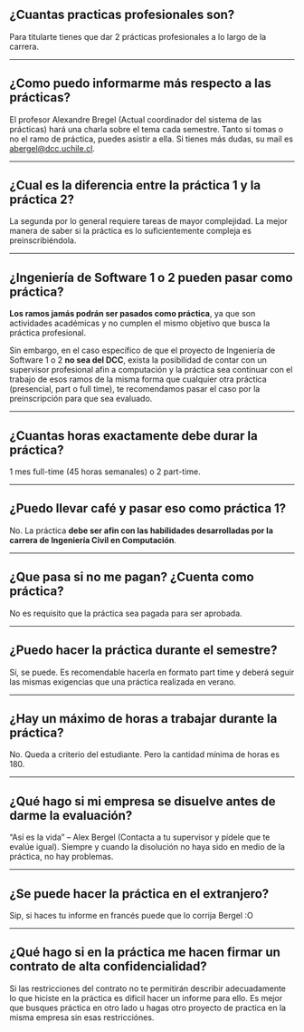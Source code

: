 ## ¿Cuantas practicas profesionales son?

Para titularte tienes que dar 2 prácticas profesionales a lo largo de la carrera.

---

## ¿Como puedo informarme más respecto a las prácticas?

El profesor Alexandre Bregel (Actual coordinador del sistema de las prácticas) hará una charla sobre el tema cada semestre. Tanto si tomas o no el ramo de práctica, puedes asistir a ella. Si tienes más dudas, su mail es abergel@dcc.uchile.cl.

---

## ¿Cual es la diferencia entre la práctica 1 y la práctica 2?

La segunda por lo general requiere tareas de mayor complejidad. La mejor manera de saber si la práctica es lo suficientemente compleja es preinscribiéndola.

---

## ¿Ingeniería de Software 1 o 2 pueden pasar como práctica?

**Los ramos jamás podrán ser pasados como práctica**, ya que son actividades académicas y no cumplen el mismo objetivo que busca la práctica profesional.

Sin embargo, en el caso específico de que el proyecto de Ingeniería de Software 1 o 2 **no sea del DCC**, exista la posibilidad de contar con un supervisor profesional afin a computación y la práctica sea continuar con el trabajo de esos ramos de la misma forma que cualquier otra práctica (presencial, part o full time), te recomendamos pasar el caso por la preinscripción para que sea evaluado.

---

## ¿Cuantas horas exactamente debe durar la práctica?

1 mes full-time (45 horas semanales) o 2 part-time.

---

## ¿Puedo llevar café y pasar eso como práctica 1?

No. La práctica **debe ser afin con las habilidades desarrolladas por la carrera de Ingeniería Civil en Computación**.

---

## ¿Que pasa si no me pagan? ¿Cuenta como práctica?

No es requisito que la práctica sea pagada para ser aprobada.

---

## ¿Puedo hacer la práctica durante el semestre?

Sí, se puede. Es recomendable hacerla en formato part time y deberá seguir las mismas exigencias que una práctica realizada en verano.

---

## ¿Hay un máximo de horas a trabajar durante la práctica?

No. Queda a criterio del estudiante. Pero la cantidad mínima de horas es 180.

---

## ¿Qué hago si mi empresa se disuelve antes de darme la evaluación?

“Así es la vida” – Alex Bergel (Contacta a tu supervisor y pídele que te evalúe igual). Siempre y cuando la disolución no haya sido en medio de la práctica, no hay problemas.

---

## ¿Se puede hacer la práctica en el extranjero?

Sip, si haces tu informe en francés puede que lo corrija Bergel :O

---

## ¿Qué hago si en la práctica me hacen firmar un contrato de alta confidencialidad?

Si las restricciones del contrato no te permitirán describir adecuadamente lo que hiciste en la práctica es dificil hacer un informe para ello. Es mejor que busques práctica 
en otro lado u hagas otro proyecto de practica en la misma empresa sin esas restricciónes.